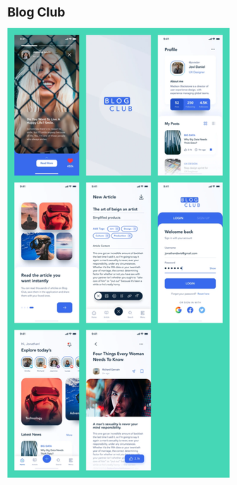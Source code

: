 # Blog Club 



<p>
<img src="https://raw.githubusercontent.com/mahdihagigat/Blog-Club/refs/heads/main/blog-club-free-ui-kit-for-figma.webp"/>
</p>


